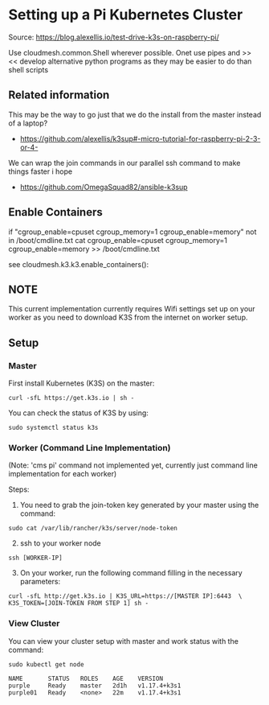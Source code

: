 # Setting up a Pi Kubernetes Cluster

Source: <https://blog.alexellis.io/test-drive-k3s-on-raspberry-pi/>

Use cloudmesh.common.Shell wherever possible. Onet use pipes and >> <<
develop alternative python programs as they may be easier to do than shell scripts
 
 
## Related information

This may be the way to go just that we do the install from the master instead of a laptop?

* <https://github.com/alexellis/k3sup#-micro-tutorial-for-raspberry-pi-2-3-or-4->

We can wrap the join commands in our parallel ssh command to make things faster i hope

* <https://github.com/OmegaSquad82/ansible-k3sup>


## Enable Containers

if "cgroup_enable=cpuset cgroup_memory=1 cgroup_enable=memory" not in /boot/cmdline.txt
   cat  cgroup_enable=cpuset cgroup_memory=1 cgroup_enable=memory >>  /boot/cmdline.txt
   

see cloudmesh.k3.k3.enable_containers():

## NOTE
This current implementation currently requires Wifi settings set up on your worker as you need to download K3S from the internet on worker setup.

## Setup
### Master
First install Kubernetes (K3S) on the master: 
```
curl -sfL https://get.k3s.io | sh -
```

You can check the status of K3S by using: 
```
sudo systemctl status k3s
```

### Worker (Command Line Implementation)
(Note: 'cms pi' command not implemented yet, currently just command line implementation for each worker)

Steps: 
1. You need to grab the join-token key generated by your master using the command: 
```
sudo cat /var/lib/rancher/k3s/server/node-token
```

2. ssh to your worker node 
```
ssh [WORKER-IP]
```

3. On your worker, run the following command filling in the necessary parameters:
```
curl -sfL http://get.k3s.io | K3S_URL=https://[MASTER IP]:6443  \
K3S_TOKEN=[JOIN-TOKEN FROM STEP 1] sh -
```

### View Cluster
You can view your cluster setup with master and work status with the command:
```
sudo kubectl get node

NAME       STATUS   ROLES    AGE    VERSION
purple     Ready    master   2d1h   v1.17.4+k3s1
purple01   Ready    <none>   22m    v1.17.4+k3s1

```
